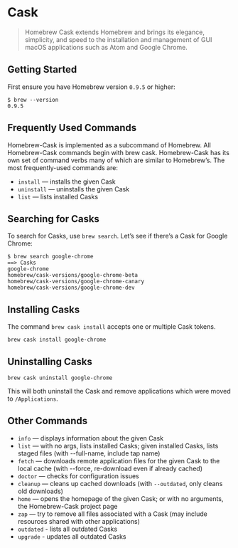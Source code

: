 # Cask

> Homebrew Cask extends Homebrew and brings its elegance, simplicity, and speed to the installation and management of GUI macOS applications such as Atom and Google Chrome.

## Getting Started

First ensure you have Homebrew version `0.9.5` or higher:

```text
$ brew --version
0.9.5
```

## Frequently Used Commands

Homebrew-Cask is implemented as a subcommand of Homebrew. All Homebrew-Cask commands begin with brew cask. Homebrew-Cask has its own set of command verbs many of which are similar to Homebrew’s. The most frequently-used commands are:

* `install` — installs the given Cask
* `uninstall` — uninstalls the given Cask
* `list` — lists installed Casks

## Searching for Casks

To search for Casks, use `brew search`. Let’s see if there’s a Cask for Google Chrome:

```text
$ brew search google-chrome
==> Casks
google-chrome
homebrew/cask-versions/google-chrome-beta
homebrew/cask-versions/google-chrome-canary
homebrew/cask-versions/google-chrome-dev
```

## Installing Casks

The command `brew cask install` accepts one or multiple Cask tokens.

```text
brew cask install google-chrome
```

## Uninstalling Casks

```text
brew cask uninstall google-chrome
```

This will both uninstall the Cask and remove applications which were moved to `/Applications`.

## Other Commands

* `info` — displays information about the given Cask
* `list` — with no args, lists installed Casks; given installed Casks, lists staged files \(with --full-name, include tap name\)
* `fetch` — downloads remote application files for the given Cask to the local cache \(with --force, re-download even if already cached\)
* `doctor` — checks for configuration issues
* `cleanup` — cleans up cached downloads \(with `--outdated`, only cleans old downloads\)
* `home` — opens the homepage of the given Cask; or with no arguments, the Homebrew-Cask project page
* `zap` — try to remove all files associated with a Cask \(may include resources shared with other applications\)
* `outdated` - lists all outdated Casks
* `upgrade` - updates all outdated Casks

